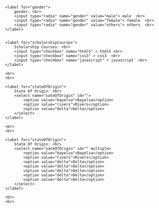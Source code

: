        <label for="gender">
            gender: <br>
            <input type="radio" name="gender" value="male"> male  <br>
            <input type="radio" name="gender" value="female"> female  <br>
            <input type="radio" name="gender" value="others"> others  <br>
        </label>


        <label for="scholarshipCourses">
            Scholarship Courses: <br>
            <input type="checkbox" name="html5" > html5 <br>
            <input type="checkbox" name="css3" > css3  <br>
            <input type="checkbox" name="javascript" > javascript  <br>
        </label>

        <br>
        <br>

        <label for="stateOfOrigin">
            State Of Origin: <br>
            <select name="sateOfOrigin" id="">
                <option value="bayelsa">Bayelsa</option>
                <option value="rivers">Rivers</option>
                <option value="delta">Delta</option>
            </select>
        </label>

        <br>
        <br>

        <label for="stateOfOrigin">
            State Of Origin: <br>
            <select name="sateOfOrigin" id="" multiple>
                <option value="bayelsa">Bayelsa</option>
                <option value="rivers">Rivers</option>
                <option value="delta">Delta</option>
                <option value="delta">Delta</option>
                <option value="delta">Delta</option>
                <option value="delta">Delta</option>
                <option value="delta">Delta</option>
            </select>
        </label>

        <br>
        <br>